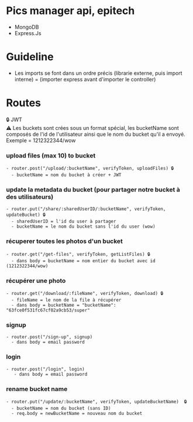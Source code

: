 # Pics manager api, epitech
  - MongoDB
  - Express.Js

# Guideline
- Les imports se font dans un ordre précis (librarie externe, puis import interne) = (importer express avant d'importer le controller)


# Routes

🔒 JWT </br>
⚠️ Les buckets sont crées sous un format spécial, les bucketName sont composés de l'id de l'utilisateur ainsi que le nom du bucket qu'il a envoyé.</br> Exemple = 1212322344/wow

   ### upload files (max 10) to bucket
    - router.post("/upload/:bucketName", verifyToken, uploadFiles) 🔒
      - bucketName = nom du bucket à créer + JWT

  ### update la metadata du bucket (pour partager notre bucket à des utilisateurs)
    - router.put("/share/:sharedUserID/:bucketName", verifyToken, updateBucket) 🔒
      - sharedUserID = l'id du user à partager
      - bucketName = le nom du bucket sans l'id du user (wow)

  ### récuperer toutes les photos d'un bucket
    - router.get("/get-files", verifyToken, getListFiles) 🔒
      - dans body = bucketName = nom entier du bucket avec id (1212322344/wow)

  ### récupérer une photo
    - router.get("/download/:fileName", verifyToken, download) 🔒
      - fileName = le nom de la file à récupérer
      - dans body = bucketName = "bucketName": "63fce0f531fc67cf02a9cb53/super"

  ### signup
    - router.post("/sign-up", signup)
      - dans body = email password

  ### login
    - router.post("/login", login)
       - dans body = email password

  ### rename bucket name
    - router.put("/update/:bucketName", verifyToken, updateBucketName)  🔒
      - bucketName = nom du bucket (sans ID)
      - req.body = newBucketName = nouveau nom du bucket

